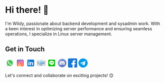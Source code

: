# Hi there! 👋

I'm Wildy, passionate about backend development and sysadmin work. With a keen interest in optimizing server performance and ensuring seamless operations, I specialize in Linux server management.

## Get in Touch
[<img src="https://raw.githubusercontent.com/shiwildy/shiwildy/refs/heads/main/whatsapp.png" width="30"/>](https://wa.me/628158881361) [<img src="https://raw.githubusercontent.com/shiwildy/shiwildy/refs/heads/main/instagram.png" width="30"/>](https://instagram.com/shiwildy) [<img src="https://raw.githubusercontent.com/shiwildy/shiwildy/refs/heads/main/linkedin.png" width="30"/>](https://www.linkedin.com/in/shiwildy) [<img src="https://raw.githubusercontent.com/shiwildy/shiwildy/refs/heads/main/email.png" width="30"/>](mailto:hai@shiwildy.com) [<img src="https://raw.githubusercontent.com/shiwildy/shiwildy/refs/heads/main/line.png" width="30"/>](https://line.me/ti/p/NoBTpJLMWM) [<img src="https://raw.githubusercontent.com/shiwildy/shiwildy/refs/heads/main/discord.png" width="30"/>](https://discord.com/users/1301085382305382402) [<img src="https://raw.githubusercontent.com/shiwildy/shiwildy/refs/heads/main/facebook.png" width="30"/>](https://www.facebook.com/shiwildy) [<img src="https://raw.githubusercontent.com/shiwildy/shiwildy/refs/heads/main/telegram.png" width="30"/>](https://t.me/shiwildy)

Let's connect and collaborate on exciting projects! 😊
